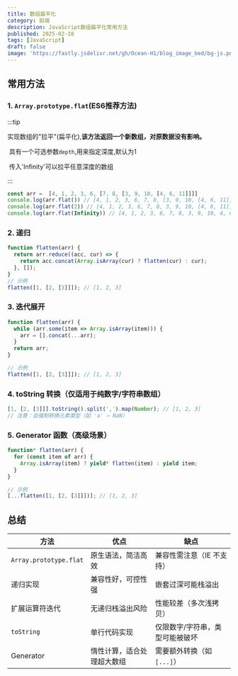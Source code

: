 ```yaml
---
title: 数组扁平化
category: 前端
description: JavaScript数组扁平化常用方法
published: 2025-02-28
tags: [JavaScript]
draft: false
image: 'https://fastly.jsdelivr.net/gh/Ocean-H1/blog_image_bed/bg-js.png'
---
```

## 常用方法
### 1. `Array.prototype.flat`(ES6推荐方法)

:::tip

​	实现数组的"拉平"(扁平化),**该方法返回一个新数组，对原数据没有影响。**

​	具有一个可选参数`depth`,用来指定深度,默认为1

​	传入'Infinity'可以拉平任意深度的数组

:::

```javascript
const arr =  [4, 1, 2, 3, 6, [7, 8, [3, 9, 10, [4, 6, 11]]]]
console.log(arr.flat())	// [4, 1, 2, 3, 6, 7, 8, [3, 9, 10, [4, 6, 11]]]
console.log(arr.flat(2)) // [4, 1, 2, 3, 6, 7, 8, 3, 9, 10, [4, 6, 11]]
console.log(arr.flat(Infinity)) // [4, 1, 2, 3, 6, 7, 8, 3, 9, 10, 4, 6, 11]
```

### 2. 递归

```javascript
function flatten(arr) {
  return arr.reduce((acc, cur) => {
    return acc.concat(Array.isArray(cur) ? flatten(cur) : cur);
  }, []);
}
// 示例
flatten([1, [2, [3]]]); // [1, 2, 3]
```
### 3. 迭代展开

```javascript
function flatten(arr) {
  while (arr.some(item => Array.isArray(item))) {
    arr = [].concat(...arr);
  }
  return arr;
}

// 示例
flatten([1, [2, [3]]]); // [1, 2, 3]
```
### 4. toString 转换（仅适用于纯数字/字符串数组）
```js
[1, [2, [3]]].toString().split(',').map(Number); // [1, 2, 3]
// 注意：会强制转换元素类型（如 'a' → NaN）
```

### 5. Generator 函数（高级场景）
```js
function* flatten(arr) {
  for (const item of arr) {
    Array.isArray(item) ? yield* flatten(item) : yield item;
  }
}

// 示例
[...flatten([1, [2, [3]]])]; // [1, 2, 3]
```
## 总结

| 方法                   | 优点                       | 缺点                            |
| ---------------------- | -------------------------- | ------------------------------- |
| `Array.prototype.flat` | 原生语法，简洁高效         | 兼容性需注意（IE 不支持）       |
| 递归实现               | 兼容性好，可控性强         | 嵌套过深可能栈溢出              |
| 扩展运算符迭代         | 无递归栈溢出风险           | 性能较差（多次浅拷贝）          |
| `toString`             | 单行代码实现               | 仅限数字/字符串，类型可能被破坏 |
| Generator              | 惰性计算，适合处理超大数组 | 需要额外转换（如 `[...]`）      |

